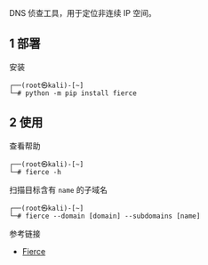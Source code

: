 DNS 侦查工具，用于定位非连续 IP 空间。

## 1 部署

安装

```shell
┌──(root㉿kali)-[~]
└─# python -m pip install fierce
```

## 2 使用

查看帮助

```shell
┌──(root㉿kali)-[~]
└─# fierce -h
```

扫描目标含有 `name` 的子域名

```shell
┌──(root㉿kali)-[~]
└─# fierce --domain [domain] --subdomains [name]
```

参考链接

- [Fierce](https://github.com/mschwager/fierce)
